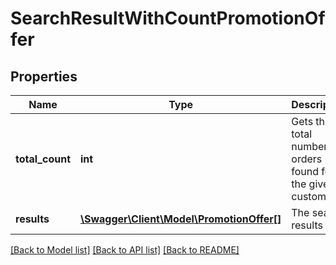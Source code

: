 # SearchResultWithCountPromotionOffer

## Properties
Name | Type | Description | Notes
------------ | ------------- | ------------- | -------------
**total_count** | **int** | Gets the total number of orders found for the given customer. | [optional] 
**results** | [**\Swagger\Client\Model\PromotionOffer[]**](PromotionOffer.md) | The search results | [optional] 

[[Back to Model list]](../README.md#documentation-for-models) [[Back to API list]](../README.md#documentation-for-api-endpoints) [[Back to README]](../README.md)


